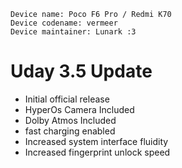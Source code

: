 ```
Device name: Poco F6 Pro / Redmi K70
Device codename: vermeer
Device maintainer: Lunark :3
```

# Uday 3.5 Update
- Initial official release
- HyperOs Camera Included
- Dolby Atmos Included
- fast charging enabled
- Increased system interface fluidity
- Increased fingerprint unlock speed
